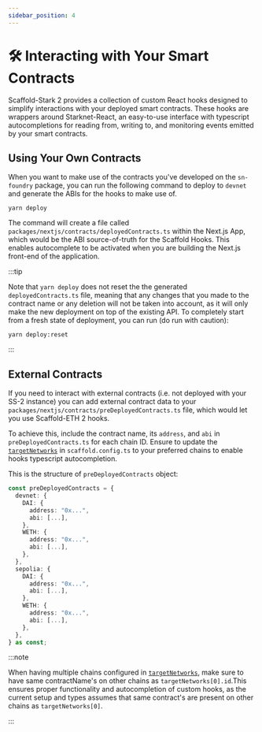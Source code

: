 ```yaml
---
sidebar_position: 4
---
```


# 🛠 Interacting with Your Smart Contracts

Scaffold-Stark 2 provides a collection of custom React hooks designed to simplify interactions with your deployed smart contracts. These hooks are wrappers around Starknet-React, an easy-to-use interface with typescript autocompletions for reading from, writing to, and monitoring events emitted by your smart contracts.

## Using Your Own Contracts

When you want to make use of the contracts you've developed on the `sn-foundry` package, you can run the following command to deploy to `devnet` and generate the ABIs for the hooks to make use of.

```
yarn deploy
```

The command will create a file called `packages/nextjs/contracts/deployedContracts.ts` within the Next.js App, which would be the ABI source-of-truth for the Scaffold Hooks. This enables autocomplete to be activated when you are building the Next.js front-end of the application.

:::tip

Note that `yarn deploy` does not reset the the generated `deployedContracts.ts` file, meaning that any changes that you made to the contract name or any deletion will not be taken into account, as it will only make the new deployment on top of the existing API. To completely start from a fresh state of deployment, you can run (do run with caution):

```
yarn deploy:reset
```

:::

## External Contracts

If you need to interact with external contracts (i.e. not deployed with your SS-2 instance) you can add external contract data to your `packages/nextjs/contracts/preDeployedContracts.ts` file, which would let you use Scaffold-ETH 2 hooks.

To achieve this, include the contract name, its `address`, and `abi` in `preDeployedContracts.ts` for each chain ID. Ensure to update the [`targetNetworks`](/deploying/deploy-nextjs-app#--targetnetworks) in `scaffold.config.ts` to your preferred chains to enable hooks typescript autocompletion.

This is the structure of `preDeployedContracts` object:

```ts
const preDeployedContracts = {
  devnet: {
    DAI: {
      address: "0x...",
      abi: [...],
    },
    WETH: {
      address: "0x...",
      abi: [...],
    },
  },
  sepolia: {
    DAI: {
      address: "0x...",
      abi: [...],
    },
    WETH: {
      address: "0x...",
      abi: [...],
    },
  },
} as const;
```

:::note

When having multiple chains configured in [`targetNetworks`](/deploying/deploy-nextjs-app#--targetnetworks), make sure to have same contractName's on other chains as `targetNetworks[0].id`.This ensures proper functionality and autocompletion of custom hooks, as the current setup and types assumes that same contract's are present on other chains as `targetNetworks[0]`.

:::
